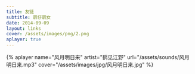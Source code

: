 ```yaml
---
title: 友链
subtitle: 靓仔靓女
date: 2014-09-09
layout: links
cover: /assets/images/png/2.png
aplayer: true
---
```


{% aplayer
  name="风月明日来"
  artist="鹤见江野"
  url="/assets/sounds/风月明日来.mp3"
  cover="/assets/images/jpg/风月明日来.jpg"
%}